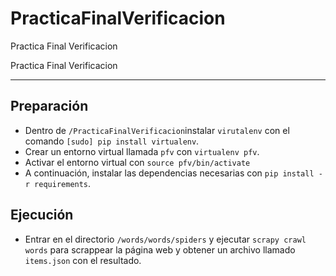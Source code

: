 # PracticaFinalVerificacion
Practica Final Verificacion


Practica Final Verificacion

----------


Preparación
-------------

- Dentro de <i class="icon-folder-open"></i> `/PracticaFinalVerificacion`instalar `virutalenv` con el comando `[sudo] pip install virtualenv`.
- Crear un entorno virtual llamada `pfv` con `virtualenv pfv`.
- Activar el entorno virtual con `source pfv/bin/activate`
- A continuación, instalar las dependencias necesarias con `pip install -r requirements`.

Ejecución
-------------
- Entrar en el directorio <i class="icon-folder-open"></i> `/words/words/spiders` y ejecutar `scrapy crawl words` para scrappear la página web y obtener un archivo llamado `items.json` con el resultado.
